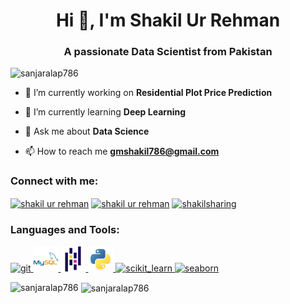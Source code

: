 <h1 align="center">Hi 👋, I'm Shakil Ur Rehman</h1>
<h3 align="center">A passionate Data Scientist from Pakistan</h3>

<p align="left"> <img src="https://komarev.com/ghpvc/?username=sanjaralap786&label=Profile%20views&color=0e75b6&style=flat" alt="sanjaralap786" /> </p>

- 🔭 I’m currently working on **Residential Plot Price Prediction**

- 🌱 I’m currently learning **Deep Learning**

- 💬 Ask me about **Data Science**

- 📫 How to reach me **gmshakil786@gmail.com**

<h3 align="left">Connect with me:</h3>
<p align="left">
<a href="https://linkedin.com/in/shakil ur rehman" target="blank"><img align="center" src="https://raw.githubusercontent.com/rahuldkjain/github-profile-readme-generator/master/src/images/icons/Social/linked-in-alt.svg" alt="shakil ur rehman" height="30" width="40" /></a>
<a href="https://fb.com/shakil ur rehman" target="blank"><img align="center" src="https://raw.githubusercontent.com/rahuldkjain/github-profile-readme-generator/master/src/images/icons/Social/facebook.svg" alt="shakil ur rehman" height="30" width="40" /></a>
<a href="https://www.youtube.com/c/shakilsharing" target="blank"><img align="center" src="https://raw.githubusercontent.com/rahuldkjain/github-profile-readme-generator/master/src/images/icons/Social/youtube.svg" alt="shakilsharing" height="30" width="40" /></a>
</p>

<h3 align="left">Languages and Tools:</h3>
<p align="left"> <a href="https://git-scm.com/" target="_blank" rel="noreferrer"> <img src="https://www.vectorlogo.zone/logos/git-scm/git-scm-icon.svg" alt="git" width="40" height="40"/> </a> <a href="https://www.mysql.com/" target="_blank" rel="noreferrer"> <img src="https://raw.githubusercontent.com/devicons/devicon/master/icons/mysql/mysql-original-wordmark.svg" alt="mysql" width="40" height="40"/> </a> <a href="https://pandas.pydata.org/" target="_blank" rel="noreferrer"> <img src="https://raw.githubusercontent.com/devicons/devicon/2ae2a900d2f041da66e950e4d48052658d850630/icons/pandas/pandas-original.svg" alt="pandas" width="40" height="40"/> </a> <a href="https://www.python.org" target="_blank" rel="noreferrer"> <img src="https://raw.githubusercontent.com/devicons/devicon/master/icons/python/python-original.svg" alt="python" width="40" height="40"/> </a> <a href="https://scikit-learn.org/" target="_blank" rel="noreferrer"> <img src="https://upload.wikimedia.org/wikipedia/commons/0/05/Scikit_learn_logo_small.svg" alt="scikit_learn" width="40" height="40"/> </a> <a href="https://seaborn.pydata.org/" target="_blank" rel="noreferrer"> <img src="https://seaborn.pydata.org/_images/logo-mark-lightbg.svg" alt="seaborn" width="40" height="40"/> </a> </p>

<p><img align="left" src="https://github-readme-stats.vercel.app/api/top-langs?username=sanjaralap786&show_icons=true&locale=en&layout=compact" alt="sanjaralap786" /></p>

<p>&nbsp;<img align="center" src="https://github-readme-stats.vercel.app/api?username=sanjaralap786&show_icons=true&locale=en" alt="sanjaralap786" /></p>
